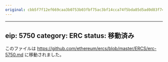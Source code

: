 ```yaml
---
original: cbb5f7f12ef669caa3b0753b03fbf75ac3bf14cca74f5bda85d5ad0d83f74ab4
---
```


---
eip: 5750
category: ERC
status: 移動済み
---

このファイルは https://github.com/ethereum/ercs/blob/master/ERCS/erc-5750.md に移動されました。